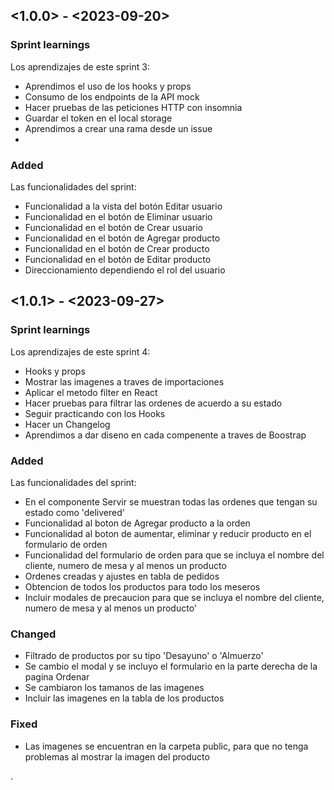 ## <1.0.0> - <2023-09-20>

### Sprint learnings

Los aprendizajes de este sprint 3: 
- Aprendimos el uso de los hooks y props 
- Consumo de los endpoints de la API mock 
- Hacer pruebas de las peticiones HTTP con insomnia
- Guardar el token en el local storage
- Aprendimos a crear una rama desde un issue 
- 

### Added

Las funcionalidades del sprint: 

- Funcionalidad a la vista del botón Editar usuario 
- Funcionalidad en el botón de Eliminar usuario 
- Funcionalidad en el botón de Crear usuario
- Funcionalidad en el botón de Agregar producto 
- Funcionalidad en el botón de Crear producto 
- Funcionalidad en el botón de Editar producto 
- Direccionamiento dependiendo el rol del usuario 

## <1.0.1> - <2023-09-27>

### Sprint learnings

Los aprendizajes de este sprint 4: 

- Hooks y props 
- Mostrar las imagenes a traves de importaciones 
- Aplicar el metodo filter en React 
- Hacer pruebas para filtrar las ordenes de acuerdo a su estado 
- Seguir practicando con los Hooks 
- Hacer un Changelog 
- Aprendimos a dar diseno en cada compenente a traves de Boostrap



### Added

Las funcionalidades del sprint: 

- En el componente Servir se muestran todas las ordenes que tengan su estado como 'delivered'
- Funcionalidad al boton de Agregar producto a la orden 
- Funcionalidad al boton de aumentar, eliminar y reducir producto en el formulario de orden 
- Funcionalidad del formulario de orden para que se incluya el nombre del cliente, numero de mesa y al menos un producto 
- Ordenes creadas y ajustes en tabla de pedidos
- Obtencion de todos los productos para todo los meseros 
- Incluir modales de precaucion para que se incluya el nombre del cliente, numero de mesa y al menos un producto'


### Changed

- Filtrado de productos por su tipo 'Desayuno' o 'Almuerzo'
- Se cambio el modal y se incluyo el formulario en la parte derecha de la pagina Ordenar
- Se cambiaron los tamanos de las imagenes 
- Incluir las imagenes en la tabla de los productos 

### Fixed

- Las imagenes se encuentran en la carpeta public, para que no tenga problemas al mostrar la imagen del producto 



.